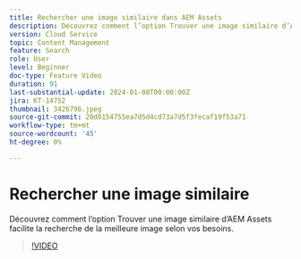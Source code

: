 ```yaml
---
title: Rechercher une image similaire dans AEM Assets
description: Découvrez comment l’option Trouver une image similaire d’AEM Assets facilite la recherche de la meilleure image selon vos besoins.
version: Cloud Service
topic: Content Management
feature: Search
role: User
level: Beginner
doc-type: Feature Video
duration: 91
last-substantial-update: 2024-01-08T00:00:00Z
jira: KT-14752
thumbnail: 3426796.jpeg
source-git-commit: 20d0154755ea7d5d4cd73a7d5f3fecaf19f53a71
workflow-type: tm+mt
source-wordcount: '45'
ht-degree: 0%

---
```



# Rechercher une image similaire

Découvrez comment l’option Trouver une image similaire d’AEM Assets facilite la recherche de la meilleure image selon vos besoins.

>[!VIDEO](https://video.tv.adobe.com/v/3426796/?learn=on)
